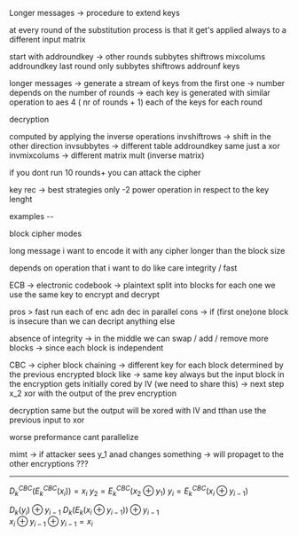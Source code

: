 Longer messages -> procedure to extend keys  

at every round of the substitution process is that it get's applied always to a different input matrix 

start with addroundkey -> other rounds subbytes shiftrows mixcolums addroundkey 
last round only subbytes shiftrows addrounf keys

longer messages -> generate a stream of keys from the first one -> number depends on the number of rounds -> each key is generated with similar operation to aes 
4 ( nr of rounds + 1)
each of the keys for each round

decryption 

computed by applying the inverse operations 
invshiftrows -> shift in the other direction 
invsubbytes -> different table
addroundkey same just a xor
invmixcolums -> different matrix mult (inverse matrix)

if you dont run 10 rounds+ you can attack the cipher 

key rec -> best strategies only -2 power operation in respect to the key lenght

examples --

block cipher modes 

long message i want to encode it with any cipher longer than the block size 

depends on operation that i want to do like care integrity / fast 

ECB -> electronic codebook -> plaintext split into blocks for each one we use the same key to encrypt and decrypt

pros > fast run each of enc adn dec in parallel
cons -> if (first one)one block is insecure than we can decript anything else 

absence of integrity -> in the middle we can swap / add / remove more blocks -> since each block is independent

CBC -> cipher block chaining -> different key for each block determined by the previous encrypted block like -> same key always but the input block in the encryption gets initially cored by IV (we need to share this) -> next step x_2 xor with the output of the prev encryption 

decryption same but the output will be xored with IV and tthan use the previous input to xor 

worse preformance cant parallelize 

mimt -> if attacker sees y_1 anad changes something -> will propaget to the other encryptions ??? 

---

$D_k^{CBC}(E_k^{CBC}(x_i)) = x_i$
$y_2 = E_k^{CBC}(x_2 \oplus y_1)$
$y_i = E_k^{CBC}(x_i \oplus y_{i-1})$

$D_k(y_i) \oplus y_{i-1}$
$D_k(E_k(x_i \oplus y_{i-1})) \oplus y_{i-1}$  
$x_i \oplus y_{i-1} \oplus y_{i-1} = x_i$

